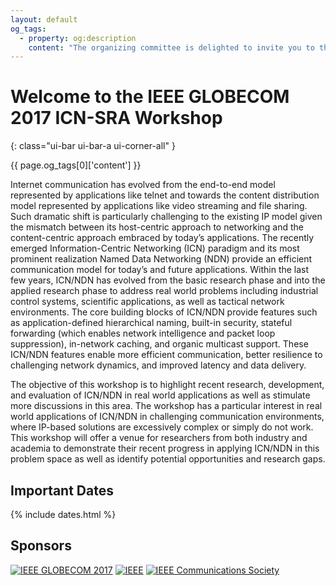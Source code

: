 ```yaml
---
layout: default
og_tags:
  - property: og:description
    content: "The organizing committee is delighted to invite you to the third IEEE GLOBECOM 2017 Workshop on Information-Centric Networking Solutions for Real World Applications (ICN-SRA)"
---
```


# Welcome to the IEEE GLOBECOM 2017 ICN-SRA Workshop
{: class="ui-bar ui-bar-a ui-corner-all" }

{{ page.og_tags[0]['content'] }}

Internet communication has evolved from the end-to-end model represented by applications like telnet and towards the content distribution model represented by applications like video streaming and file sharing. Such dramatic shift is particularly challenging to the existing IP model given the mismatch between its host-centric approach to networking and the content-centric approach embraced by today’s applications. The recently emerged Information-Centric Networking (ICN) paradigm and its most prominent realization Named Data Networking (NDN) provide an efficient communication model for today’s and future applications.  Within the last few years, ICN/NDN has evolved from the basic research phase and into the applied research phase to address real world problems including industrial control systems, scientific applications, as well as tactical network environments.  The core building blocks of ICN/NDN provide features such as application-defined hierarchical naming, built-in security, stateful forwarding (which enables network intelligence and packet loop suppression), in-network caching, and organic multicast support. These ICN/NDN features enable more efficient communication, better resilience to challenging network dynamics, and improved latency and data delivery.

The objective of this workshop is to highlight recent research, development, and evaluation of ICN/NDN in real world applications as well as stimulate more discussions in this area.  The workshop has a particular interest in real world applications of ICN/NDN in challenging communication environments, where IP-based solutions are excessively complex or simply do not work.  This workshop will offer a venue for researchers from both industry and academia to demonstrate their recent progress in applying ICN/NDN in this problem space as well as identify potential opportunities and research gaps.

## <i class="fa fa-calendar"></i> Important Dates

{% include dates.html %}

## Sponsors

<div class="sponsors">
<a href="http://globecom2017.ieee-globecom.org/" target="infocom"><img src="{{ site.baseurl }}/images/gc2017logo.png" alt="IEEE GLOBECOM 2017" /></a>
<a href="http://www.ieee.org/index.html" target="ieee"><img src="{{ site.baseurl }}/images/ieee.png" alt="IEEE" /></a>
<a href="http://www.comsoc.org/" target="compsoc"><img src="{{ site.baseurl }}/images/comsoc.png" alt="IEEE Communications Society" /></a>
</div>
